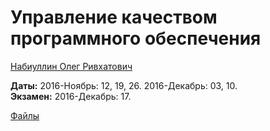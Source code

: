 # Управление качеством программного обеспечения

[Набиуллин Олег Ривхатович](https://www.hse.ru/org/persons/189981)

**Даты:** 2016-Ноябрь: 12, 19, 26. 2016-Декабрь: 03, 10.  
**Экзамен:** 2016-Декабрь: 17.

[Файлы](https://yadi.sk/d/Y8Cwc88uxgXT5/161112%2C%20Управление%20качеством%20ПО)
